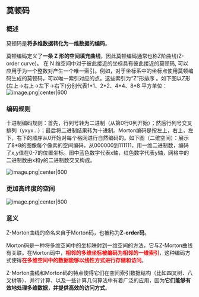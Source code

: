 ## 莫顿码

### 概述

莫顿码是**将多维数据转化为一维数据的编码**。

莫顿编码定义了**一条 Z 形的空间填充曲线**，因此莫顿编码通常也称Z阶曲线(Z-order curve)。 在 N 维空间中对于彼此接近的坐标具有彼此接近的莫顿码, 可以应用于为一个整数对产生一个唯一索引。例如，对于坐标系中的坐标点使用莫顿编码生成的莫顿码，可以唯一索引对应的点。这些索引为“Z”形排序 。如下图以Z形(左上->右上->左下->右下)分别代表1\*1、2\*2、4\*4、8\*8 平方单位：
![image.png|center|600](https://cdn.jsdelivr.net/gh/NEUQer-xing/Markdown_images@master/images-2/20240110181235.png)

### 编码规则

十进制编码规则：首先，行列号转为二进制（从第0行0列开始）；然后行列号交叉排列（yxyx…）；最后将二进制结果转为十进制。Morton编码是按左上，右上，左下，右下的顺序从0开始对每个格网进行自然编码的。如下图（二维空间）：展示了8\*8的图像每个像素的空间编码，从000000到111111，用一维二进制数，编码了x,y值在0-7的位置坐标。图中蓝色数字代表x轴，红色数字代表y轴，网格中的二进制数由x和y的二进制数交叉构成。

![image.png|center|600](https://cdn.jsdelivr.net/gh/NEUQer-xing/Markdown_images@master/images-2/20240110181417.png)
### 更加高纬度的空间

![image.png|center|600](https://cdn.jsdelivr.net/gh/NEUQer-xing/Markdown_images@master/images-2/20240110181459.png)
### 意义

Z-Morton曲线的命名来自于Morton码，也被称为**Z-order码**。

Morton码是一种将多维空间中的坐标映射到一维空间的方法，它与Z-Morton曲线有关联。在Morton码中，<font color='red'><b>相邻的多维坐标被编码为相邻的一维索引</b></font>，这种编码方式使得<font color='red'><b>在多维空间中的数据能够以线性方式进行存储和访问</b></font>。

Z-Morton曲线和Morton码的特点使得它们在空间索引数据结构（比如四叉树、八叉树等）、并行计算、以及一些计算几何算法中有着广泛的应用，因为**它们能够有效地处理多维数据，并提供高效的访问方式**。